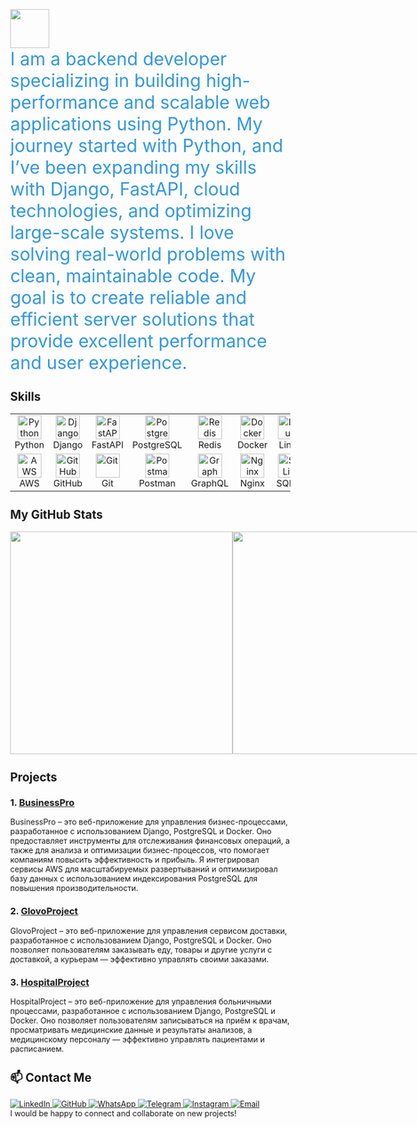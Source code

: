 <a href="https://github.com/SalahidinAI">
  <img height="70" src="https://readme-typing-svg.herokuapp.com?lines=I+am+Salahidin;and+I+am+Backend+Developer&duration=2500&speed=20&colors=FFE15D,FF5733,33FF57,3357FF,FF33A6"/>
</a>

<div style="font-size: 2rem; color: #3498db; animation: fadeIn 2s ease-out;">
  I am a backend developer specializing in building high-performance and scalable web applications using Python. My journey started with Python, and I’ve been expanding my skills with Django, FastAPI, cloud technologies, and optimizing large-scale systems. I love solving real-world problems with clean, maintainable code. My goal is to create reliable and efficient server solutions that provide excellent performance and user experience.
</div>

## Skills
<p align="start">
<table align="center">
  <tr>
    <td align="center" width="80">
      <img src="https://skillicons.dev/icons?i=python" width="43" height="43" alt="Python" />
      <br>Python
    </td>
    <td align="center" width="80">
      <img src="https://skillicons.dev/icons?i=django" width="43" height="43" alt="Django" />
      <br>Django
    </td>
    <td align="center" width="80">
      <img src="https://skillicons.dev/icons?i=fastapi" width="43" height="43" alt="FastAPI" />
      <br>FastAPI
    </td>
    <td align="center" width="80">
      <img src="https://skillicons.dev/icons?i=postgresql" width="43" height="43" alt="PostgreSQL" />
      <br>PostgreSQL
    </td>
    <td align="center" width="80">
      <img src="https://skillicons.dev/icons?i=redis" width="43" height="43" alt="Redis" />
      <br>Redis
    </td>
    <td align="center" width="80">
      <img src="https://skillicons.dev/icons?i=docker" width="43" height="43" alt="Docker" />
      <br>Docker
    </td>
    <td align="center" width="80">
      <img src="https://skillicons.dev/icons?i=linux" width="43" height="43" alt="Linux" />
      <br>Linux
    </td>
  </tr>
  <tr>
    <td align="center" width="80">
      <img src="https://skillicons.dev/icons?i=aws" width="43" height="43" alt="AWS" />
      <br>AWS
    </td>
    <td align="center" width="80">
      <img src="https://skillicons.dev/icons?i=github" width="43" height="43" alt="GitHub" />
      <br>GitHub
    </td>
    <td align="center" width="80">
      <img src="https://skillicons.dev/icons?i=git" width="43" height="43" alt="Git" />
      <br>Git
    </td>
    <td align="center" width="80">
      <img src="https://skillicons.dev/icons?i=postman" width="43" height="43" alt="Postman" />
      <br>Postman
    </td>
    <td align="center" width="80">
      <img src="https://skillicons.dev/icons?i=graphql" width="43" height="43" alt="GraphQL" />
      <br>GraphQL
    </td>
    <td align="center" width="80">
      <img src="https://skillicons.dev/icons?i=nginx" width="43" height="43" alt="Nginx" />
      <br>Nginx
    </td>
    <td align="center" width="80">
      <img src="https://skillicons.dev/icons?i=sqlite" width="43" height="43" alt="SQLite" />
      <br>SQLite
    </td>
  </tr>
</table>
</p>

## My GitHub Stats

<div style="display: flex">
  <img width=400 src='https://github-readme-stats.vercel.app/api?username=SalahidinAI&theme=vue-dark&show_icons=true&hide_border=true&count_private=true' />
  <img width=400 src='https://github-readme-streak-stats.herokuapp.com/?user=SalahidinAI&theme=vue-dark&hide_border=true' />
  <img width=400 src='https://github-readme-stats.vercel.app/api/top-langs/?username=SalahidinAI&theme=vue-dark&show_icons=true&hide_border=true&layout=compact' />
</div>

## Projects

### 1. [BusinessPro](https://github.com/SalahidinAI/BusinessPro)
<div>
  BusinessPro – это веб-приложение для управления бизнес-процессами, разработанное с использованием Django, PostgreSQL и Docker. Оно предоставляет инструменты для отслеживания финансовых операций, а также для анализа и оптимизации бизнес-процессов, что помогает компаниям повысить эффективность и прибыль. Я интегрировал сервисы AWS для масштабируемых развертываний и оптимизировал базу данных с использованием индексирования PostgreSQL для повышения производительности.
</div>

### 2. [GlovoProject](https://github.com/SalahidinAI/GlovoProject)
<div>
  GlovoProject – это веб-приложение для управления сервисом доставки, разработанное с использованием Django, PostgreSQL и Docker. Оно позволяет пользователям заказывать еду, товары и другие услуги с доставкой, а курьерам — эффективно управлять своими заказами.
</div>

### 3. [HospitalProject](https://github.com/SalahidinAI/HospitalProject)
<div>
  HospitalProject – это веб-приложение для управления больничными процессами, разработанное с использованием Django, PostgreSQL и Docker. Оно позволяет пользователям записываться на приём к врачам, просматривать медицинские данные и результаты анализов, а медицинскому персоналу — эффективно управлять пациентами и расписанием.
</div>

## 📫 Contact Me

<div>
  <a href="https://www.linkedin.com/in/salahidin-zulpukarov-a36478337/" target="_blank">
    <img src="https://img.shields.io/badge/LinkedIn-профиль-blue?style=for-the-badge&logo=linkedin" alt="LinkedIn">
  </a>
  <a href="https://github.com/SalahidinAI/" target="_blank">
    <img src="https://img.shields.io/badge/GitHub-SalahidinAI-black?style=for-the-badge&logo=github" alt="GitHub">
  </a>
  <a href="https://wa.me/+996990333571" target="_blank">
    <img src="https://img.shields.io/badge/WhatsApp-Contact-green?style=for-the-badge&logo=whatsapp" alt="WhatsApp">
  </a>
  <a href="https://t.me/Salahidinz" target="_blank">
    <img src="https://img.shields.io/badge/Telegram-Contact-blue?style=for-the-badge&logo=telegram" alt="Telegram">
  </a>
  <a href="https://www.instagram.com/_salahidin1_/" target="_blank">
    <img src="https://img.shields.io/badge/Instagram-Profile-pink?style=for-the-badge&logo=instagram" alt="Instagram">
  </a>
  <a href="mailto:zulpukarovz555@gmail.com">
    <img src="https://img.shields.io/badge/Email-Contact-red?style=for-the-badge&logo=gmail" alt="Email">
  </a>
</div>

<div>
  I would be happy to connect and collaborate on new projects!
</div>
